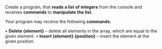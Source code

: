 Create a program, that **reads a list of integers** from the console and receives **commands** to **manipulate the list**.

Your program may receive the following **commands**:

•	**Delete {element}** – delete all elements in the array, which are equal to the given element.
•	**Insert {element} {position}** – insert the element at the given position.
